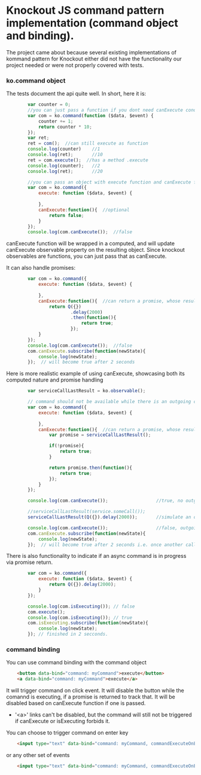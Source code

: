 # Knockout JS command pattern implementation (command object and binding). 

The project came about because several existing implementations of kommand pattern 
for Knockout either did not have the functionality our project needed or were not properly
covered with tests.

### ko.command object
The tests document the api quite well. In short, here it is:

```javascript
        var counter = 0;
        //you can just pass a function if you dont need canExecute condition    
        var com = ko.command(function ($data, $event) {
            counter += 1;
            return counter * 10;
        });
        var ret;
        ret = com();  //can still execute as function
        console.log(counter)    //1
        console.log(ret);       //10
        ret = com.execute();  //has a method .execute
        console.log(counter);   //2
        console.log(ret);       //20
```

```javascript
        //you can pass an object with execute function and canExecute function    
        var com = ko.command({
            execute: function ($data, $event) {
                
            }, 
            canExecute:function(){  //optional
                return false;
            }
        });
        console.log(com.canExecute());  //false       
```
canExecute function will be wrapped in a computed, and will update canExecute observable 
property on the resulting object. Since knockout observables are functions, you can just
pass that as canExecute.

It can also handle promises:

```javascript  
        var com = ko.command({
            execute: function ($data, $event) {
                
            }, 
            canExecute:function(){  //can return a promise, whose result will be used
                return Q({})	
                        .delay(2000)
                        .then(function(){
                            return true;
                        });
            }
        });
        console.log(com.canExecute());  //false
        com.canExecute.subscribe(function(newState){
            console.log(newState);
        });  // will become true after 2 seconds
```
Here is more realistic example of using canExecute, showcasing both its computed nature and promise handling
```javascript
        var serviceCallLastResult = ko.observable();

        // command should not be available while there is an outgoing call 
        var com = ko.command({
            execute: function ($data, $event) {
                
            }, 
            canExecute:function(){  //can return a promise, whose result will be used
                var promise = serviceCallLastResult();

                if(!promise){
                    return true;
                }

                return promise.then(function(){
                    return true;
                });
            }
        });

        console.log(com.canExecute());                  //true, no outgoing call in progress

        //serviceCallLastResult(service.someCall());    
        serviceCallLastResult(Q({}).delay(2000));       //simulate an outgoing call

        console.log(com.canExecute());                  //false, outgoing call in progress
        com.canExecute.subscribe(function(newState){
            console.log(newState);
        });  // will become true after 2 seconds i.e. once another call has finished
```

There is also functionality to indicate if an async command is in progress via promise return.
```javascript
        var com = ko.command({
            execute: function ($data, $event) {
                return Q({}).delay(2000);    
            }
        });

        console.log(com.isExecuting()); // false
        com.execute();
        console.log(com.isExecuting()); // true
        com.isExecuting.subscribe(function(newState){
            console.log(newState);
        }); // finished in 2 secconds.
```

### command binding
You can use command binding with the command object
```html
    <button data-bind="command: myCommand">execute</button>
    <a data-bind="command: myCommand">execute</a>
```
It will trigger command on click event. It will disable the button while the comannd is executing, if
a promise is returned to track that. It will be disabled based on canExecute function if one is passed.
* '&lt;a&gt;' links can't be disabled, but the command will still not be triggered if canExecute or isExecuting 
forbids it.

You can choose to trigger command on enter key
```html
    <input type="text" data-bind="command: myCommand, commandExecuteOnEnter: true"></input>
```

or any other set of events
```html
    <input type="text" data-bind="command: myCommand, commandExecuteOnEvents: ['blur']"></input>
```
